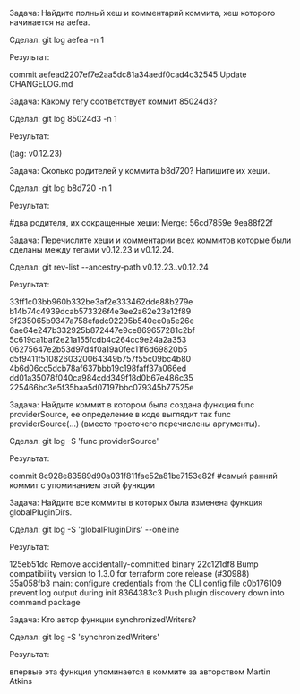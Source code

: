 Задача: Найдите полный хеш и комментарий коммита, хеш которого начинается на aefea.

Сделал: git log aefea -n 1

Результат: 

commit aefead2207ef7e2aa5dc81a34aedf0cad4c32545
Update CHANGELOG.md




Задача: Какому тегу соответствует коммит 85024d3?

Сделал: git log 85024d3 -n 1

Результат:

(tag: v0.12.23)




Задача: Сколько родителей у коммита b8d720? Напишите их хеши.

Сделал: git log b8d720 -n 1

Результат:

#два родителя, их сокращенные хеши:
Merge: 56cd7859e 9ea88f22f




Задача: Перечислите хеши и комментарии всех коммитов которые были сделаны между тегами v0.12.23 и v0.12.24.

Сделал: git rev-list --ancestry-path v0.12.23..v0.12.24

Результат: 

33ff1c03bb960b332be3af2e333462dde88b279e
b14b74c4939dcab573326f4e3ee2a62e23e12f89
3f235065b9347a758efadc92295b540ee0a5e26e
6ae64e247b332925b872447e9ce869657281c2bf
5c619ca1baf2e21a155fcdb4c264cc9e24a2a353
06275647e2b53d97d4f0a19a0fec11f6d69820b5
d5f9411f5108260320064349b757f55c09bc4b80
4b6d06cc5dcb78af637bbb19c198faff37a066ed
dd01a35078f040ca984cdd349f18d0b67e486c35
225466bc3e5f35baa5d07197bbc079345b77525e




Задача: Найдите коммит в котором была создана функция func providerSource, ее определение в коде выглядит так func providerSource(...)
(вместо троеточего перечислены аргументы).

Сделал: git log -S 'func providerSource'

Результат: 

commit 8c928e83589d90a031f811fae52a81be7153e82f
#самый ранний коммит с упоминанием этой функции


Задача: Найдите все коммиты в которых была изменена функция globalPluginDirs.

Сделал: git log -S 'globalPluginDirs' --oneline

Результат: 

125eb51dc Remove accidentally-committed binary
22c121df8 Bump compatibility version to 1.3.0 for terraform core release (#30988)
35a058fb3 main: configure credentials from the CLI config file
c0b176109 prevent log output during init
8364383c3 Push plugin discovery down into command package


Задача: Кто автор функции synchronizedWriters?

Сделал: git log -S 'synchronizedWriters'

Результат: 

впервые эта функция упоминается в коммите за авторством Martin Atkins


